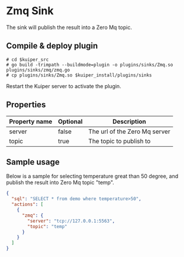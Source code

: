 # Zmq Sink

The sink will publish the result into a Zero Mq topic.

## Compile & deploy plugin

```shell
# cd $kuiper_src
# go build -trimpath --buildmode=plugin -o plugins/sinks/Zmq.so plugins/sinks/zmq/zmq.go
# cp plugins/sinks/Zmq.so $kuiper_install/plugins/sinks
```

Restart the Kuiper server to activate the plugin.

## Properties

| Property name | Optional | Description                                                  |
| ------------- | -------- | ------------------------------------------------------------ |
| server          | false    | The url of the Zero Mq server |
| topic      | true     | The topic to publish to |

## Sample usage

Below is a sample for selecting temperature great than 50 degree, and publish the result into Zero Mq topic "temp".

```json
{
  "sql": "SELECT * from demo where temperature>50",
  "actions": [
    {
      "zmq": {
        "server": "tcp://127.0.0.1:5563",
        "topic": "temp"
      }
    }
  ]
}
```

